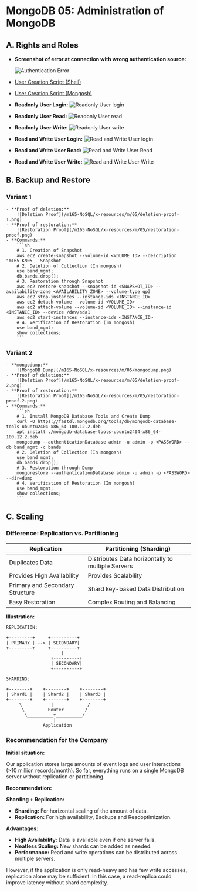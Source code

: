 # MongoDB 05: Administration of MongoDB

## A. Rights and Roles

- **Screenshot of error at connection with wrong authentication source:**

	![Authentication Error](/m165-NoSQL/x-resources/m/05/auth-error.png)

- [User Creation Script (Shell)](create-user.sh)
- [User Creation Script (Mongosh)](create-user.mongosh.txt)

- **Readonly User Login:**
    ![Readonly User login](/m165-NoSQL/x-resources/m/05/ru-l.png)
- **Readonly User Read:**
    ![Readonly User read](/m165-NoSQL/x-resources/m/05/ru-r.png)
- **Readonly User Write:**
    ![Readonly User write](/m165-NoSQL/x-resources/m/05/ru-w.png)
- **Read and Write User Login:**
    ![Read and Write User login](/m165-NoSQL/x-resources/m/05/rw-l.png)
- **Read and Write User Read:**
    ![Read and Write User Read](/m165-NoSQL/x-resources/m/05/rw-r.png)
- **Read and Write User Write:**
    ![Read and Write User Write](/m165-NoSQL/x-resources/m/05/rw-w.png)

## B. Backup and Restore

### Variant 1
    - **Proof of deletion:**
        ![Deletion Proof](/m165-NoSQL/x-resources/m/05/deletion-proof-1.png)
    - **Proof of restoration:**
        ![Restoration Proof](/m165-NoSQL/x-resources/m/05/restoration-proof.png)
    - **Commands:**
        ```sh
        # 1. Creation of Snapshot
        aws ec2 create-snapshot --volume-id <VOLUME_ID> --description "m165 KN05 - Snapshot
        # 2. Deletion of Collection (In mongosh)
        use band_mgmt;
        db.bands.drop();
        # 3. Restoration through Snapshot
        aws ec2 restore-snapshot --snapshot-id <SNAPSHOT_ID> --availability-zone <AVAILABILITY_ZONE> --volume-type gp3
        aws ec2 stop-instances --instance-ids <INSTANCE_ID>
        aws ec2 detach-volume --volume-id <VOLUME_ID>
        aws ec2 attach-volume --volume-id <VOLUME_ID> --instance-id <INSTANCE_ID> --device /dev/sda1
        aws ec2 start-instances --instance-ids <INSTANCE_ID>
        # 4. Verification of Restoration (In mongosh)
        use band_mgmt;
        show collections;
        ```
### Variant 2

    - **mongodump:**
        ![MongoDB Dump](/m165-NoSQL/x-resources/m/05/mongodump.png)
    - **Proof of deletion:**
        ![Deletion Proof](/m165-NoSQL/x-resources/m/05/deletion-proof-2.png)
    - **Proof of restoration:**
        ![Restoration Proof](/m165-NoSQL/x-resources/m/05/restoration-proof-2.png)
    - **Commands:**
        ```sh
        # 1. Install MongoDB Database Tools and Create Dump
        curl -O https://fastdl.mongodb.org/tools/db/mongodb-database-tools-ubuntu2404-x86_64-100.12.2.deb
        apt install ./mongodb-database-tools-ubuntu2404-x86_64-100.12.2.deb
        mongodump --authenticationDatabase admin -u admin -p <PASSWORD> --db band_mgmt -c bands
        # 2. Deletion of Collection (In mongosh)
        use band_mgmt;
        db.bands.drop();
        # 3. Restoration through Dump
        mongorestore --authenticationDatabase admin -u admin -p <PASSWORD> --dir=dump
        # 4. Verification of Restoration (In mongosh)
        use band_mgmt;
        show collections;
        ```

## C. Scaling

### Difference: Replication vs. Partitioning

| Replication | Partitioning (Sharding) |
|-------------|-------------------------|
| Duplicates Data | Distributes Data horizontally to multiple Servers |
| Provides High Availability | Provides Scalability |
| Primary and Secondary Structure | Shard key-based Data Distribution |
| Easy Restoration | Complex Routing and Balancing |

**Illustration:**

```plaintext
REPLICATION:

+---------+     +----------+
| PRIMARY | --> | SECONDARY|
+---------+     +----------+
                     |
                 +----------+
                 | SECONDARY|
                 +----------+

SHARDING:

+--------+    +--------+    +--------+
| Shard1 |    | Shard2 |    | Shard3 |
+--------+    +--------+    +--------+
     \           |             /
      \         Router        /
       \__________+__________/
                  |
              Application
```

### Recommendation for the Company

**Initial situation:**

Our application stores large amounts of event logs and user interactions (>10 million records/month). So far, everything runs on a single MongoDB server without replication or partitioning.

**Recommendation:**

**Sharding + Replication:**

- **Sharding:** For horizontal scaling of the amount of data.
- **Replication:** For high availability, Backups and Readoptimization.

**Advantages:**

- **High Availability:** Data is available even if one server fails.
- **Neatless Scaling:** New shards can be added as needed.
- **Performance:** Read and write operations can be distributed across multiple servers.

However, if the application is only read-heavy and has few write accesses, replication alone may be sufficient. In this case, a read-replica could improve latency without shard complexity.
